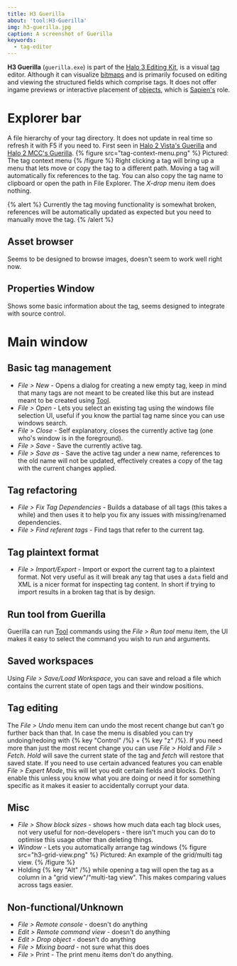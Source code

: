 ```yaml
---
title: H3 Guerilla
about: 'tool:H3-Guerilla'
img: h3-guerilla.jpg
caption: A screenshot of Guerilla
keywords:
  - tag-editor
---
```

**H3 Guerilla** (`guerilla.exe`) is part of the [Halo 3 Editing Kit](~h3-ek), is a visual [tag](~tags) editor. Although it can visualize [bitmaps](~bitmap) and is primarily focused on editing and viewing the structured fields which comprise tags. It does not offer ingame previews or interactive placement of [objects](~object), which is [Sapien's](~H3-Sapien) role.

# Explorer bar
A file hierarchy of your tag directory. It does not update in real time so refresh it with F5 if you need to. First seen in [Halo 2 Vista's Guerilla](~h2v-guerilla) and [Halo 2 MCC's Guerilla](~H2-Guerilla).
{% figure src="tag-context-menu.png" %}
Pictured: The tag context menu
{% /figure %}
Right clicking a tag will bring up a menu that lets move or copy the tag to a different path. Moving a tag will automatically fix references to the tag.
You can also copy the tag name to clipboard or open the path in File Explorer. The *X-drop* menu item does nothing.

{% alert %}
Currently the tag moving functionality is somewhat broken, references will be automatically updated as expected but you need to manually move the tag.
{% /alert %}

## Asset browser
Seems to be designed to browse images, doesn't seem to work well right now.

## Properties Window
Shows some basic information about the tag, seems designed to integrate with source control.

# Main window
## Basic tag management
- _File > New_ - Opens a dialog for creating a new empty tag, keep in mind that many tags are not meant to be created like this but are instead meant to be created using [Tool](~h2-tool).
- _File > Open_ - Lets you select an existing tag using the windows file selection UI, useful if you know the partial tag name since you can use windows search.
- _File > Close_ - Self explanatory, closes the currently active tag (one who's window is in the foreground).
- _File > Save_ - Save the currently active tag.
- _File > Save as_ - Save the active tag under a new name, references to the old name will not be updated, effectively creates a copy of the tag with the current changes applied.

## Tag refactoring
- _File > Fix Tag Dependencies_ - Builds a database of all tags (this takes a while) and then uses it to help you fix any issues with missing/renamed dependencies.
- _File > Find referent tags_ - Find tags that refer to the current tag.

## Tag plaintext format
- _File > Import/Export_ - Import or export the current tag to a plaintext format. Not very useful as it will break any tag that uses a `data` field and XML is a nicer format for inspecting tag content. In short if trying to import results in a broken tag that is by design.

## Run tool from Guerilla
Guerilla can run [Tool](~h3-tool) commands using the *File > Run tool* menu item, the UI makes it easy to select the command you wish to run and arguments.

## Saved workspaces
Using _File > Save/Load Workspace_, you can save and reload a file which contains the current state of open tags and their window positions.

## Tag editing
The _File > Undo_ menu item can undo the most recent change but can't go further back than that. In case the menu is disabled you can try undoing/redoing with {% key "Control" /%} + {% key "z" /%}. If you need more than just the most recent change you can use _File > Hold_ and _File > Fetch_. *Hold* will save the current state of the tag and *fetch* will restore that saved state.
If you need to use certain advanced features you can enable _File > Expert Mode_, this will let you edit certain fields and blocks. Don't enable this unless you know what you are doing or need it for something specific as it makes it easier to accidentally corrupt your data.

## Misc
- *File > Show block sizes* - shows how much data each tag block uses, not very useful for non-developers - there isn't much you can do to optimise this usage other than deleting things.
- *Window* - Lets you automatically arrange tag windows
{% figure src="h3-grid-view.png" %}
Pictured: An example of the grid/multi tag view.
{% /figure %}
- Holding {% key "Alt" /%} while opening a tag will open the tag as a column in a "grid view"/"multi-tag view". This makes comparing values across tags easier. 

## Non-functional/Unknown
- _File > Remote console_ - doesn't do anything
- _Edit > Remote command view_ - doesn't do anything
- _Edit > Drop object_ - doesn't do anything
- _File > Mixing board_ - not sure what this does
- _File_ > Print - The print menu items don't do anything.
